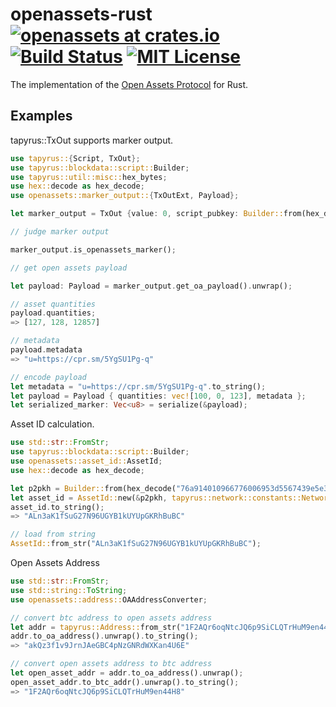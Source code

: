 # openassets-rust [![openassets at crates.io](https://img.shields.io/crates/v/openassets.svg)](https://crates.io/crates/openassets) [![Build Status](https://travis-ci.org/chaintope/openassets-rust.svg?branch=master)](https://travis-ci.org/chaintope/openassets-rust)  [![MIT License](http://img.shields.io/badge/license-MIT-blue.svg?style=flat)](LICENSE)

The implementation of the [Open Assets Protocol](https://github.com/OpenAssets/open-assets-protocol) for Rust.

## Examples

tapyrus::TxOut supports marker output.

```rust
use tapyrus::{Script, TxOut};
use tapyrus::blockdata::script::Builder;
use tapyrus::util::misc::hex_bytes;
use hex::decode as hex_decode;
use openassets::marker_output::{TxOutExt, Payload};

let marker_output = TxOut {value: 0, script_pubkey: Builder::from(hex_decode("6a244f4101000364007b1b753d68747470733a2f2f6370722e736d2f35596753553150672d71").unwrap()).into_script()};

// judge marker output

marker_output.is_openassets_marker();

// get open assets payload

let payload: Payload = marker_output.get_oa_payload().unwrap();

// asset quantities
payload.quantities;
=> [127, 128, 12857]

// metadata
payload.metadata
=> "u=https://cpr.sm/5YgSU1Pg-q"

// encode payload
let metadata = "u=https://cpr.sm/5YgSU1Pg-q".to_string();
let payload = Payload { quantities: vec![100, 0, 123], metadata };
let serialized_marker: Vec<u8> = serialize(&payload);
```

Asset ID calculation.

```rust
use std::str::FromStr;
use tapyrus::blockdata::script::Builder;
use openassets::asset_id::AssetId;
use hex::decode as hex_decode;

let p2pkh = Builder::from(hex_decode("76a914010966776006953d5567439e5e39f86a0d273bee88ac").unwrap()).into_script();
let asset_id = AssetId::new(&p2pkh, tapyrus::network::constants::Network::Bitcoin);
asset_id.to_string();
=> "ALn3aK1fSuG27N96UGYB1kUYUpGKRhBuBC"

// load from string
AssetId::from_str("ALn3aK1fSuG27N96UGYB1kUYUpGKRhBuBC");
```

Open Assets Address

```rust
use std::str::FromStr;
use std::string::ToString;
use openassets::address::OAAddressConverter;

// convert btc address to open assets address
let addr = tapyrus::Address::from_str("1F2AQr6oqNtcJQ6p9SiCLQTrHuM9en44H8").unwrap();
addr.to_oa_address().unwrap().to_string();
=> "akQz3f1v9JrnJAeGBC4pNzGNRdWXKan4U6E"

// convert open assets address to btc address
let open_asset_addr = addr.to_oa_address().unwrap();
open_asset_addr.to_btc_addr().unwrap().to_string();
=> "1F2AQr6oqNtcJQ6p9SiCLQTrHuM9en44H8"
```

